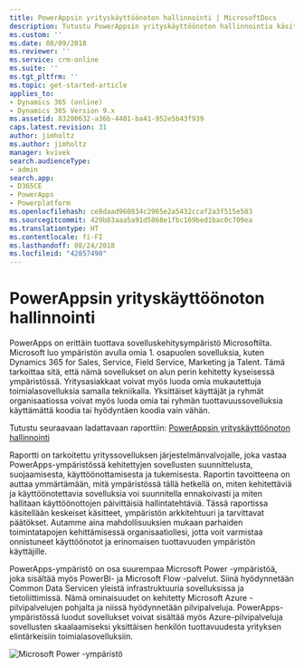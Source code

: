 ```yaml
---
title: PowerAppsin yrityskäyttöönoton hallinnointi | MicrosoftDocs
description: Tutustu PowerAppsin yrityskäyttöönoton hallinnointia käsittelevään raporttiin.
ms.custom: ''
ms.date: 08/09/2018
ms.reviewer: ''
ms.service: crm-online
ms.suite: ''
ms.tgt_pltfrm: ''
ms.topic: get-started-article
applies_to:
- Dynamics 365 (online)
- Dynamics 365 Version 9.x
ms.assetid: 83200632-a36b-4401-ba41-952e5b43f939
caps.latest.revision: 31
author: jimholtz
ms.author: jimholtz
manager: kvivek
search.audienceType:
- admin
search.app:
- D365CE
- PowerApps
- Powerplatform
ms.openlocfilehash: ce8daad960834c2965e2a5432ccaf2a3f515e503
ms.sourcegitcommit: 429b83aaa5a91d5868e1fbc169bed1bac0c709ea
ms.translationtype: HT
ms.contentlocale: fi-FI
ms.lasthandoff: 08/24/2018
ms.locfileid: "42857490"
---
```

# <a name="administering-a-powerapps-enterprise-deployment"></a>PowerAppsin yrityskäyttöönoton hallinnointi

PowerApps on erittäin tuottava sovelluskehitysympäristö Microsoftilta.  Microsoft luo ympäristön avulla omia 1. osapuolen sovelluksia, kuten Dynamics 365 for Sales, Service, Field Service, Marketing ja Talent.  Tämä tarkoittaa sitä, että nämä sovellukset on alun perin kehitetty kyseisessä ympäristössä.   Yritysasiakkaat voivat myös luoda omia mukautettuja toimialasovelluksia samalla tekniikalla.  Yksittäiset käyttäjät ja ryhmät organisaatiossa voivat myös luoda omia tai ryhmän tuottavuussovelluksia käyttämättä koodia tai hyödyntäen koodia vain vähän. 

Tutustu seuraavaan ladattavaan raporttiin: [PowerAppsin yrityskäyttöönoton hallinnointi](https://aka.ms/powerappsadminwhitepaper)

Raportti on tarkoitettu yrityssovelluksen järjestelmänvalvojalle, joka vastaa PowerApps-ympäristössä kehitettyjen sovellusten suunnittelusta, suojaamisesta, käyttöönottamisesta ja tukemisesta.  Raportin tavoitteena on auttaa ymmärtämään, mitä ympäristössä tällä hetkellä on, miten kehitettäviä ja käyttöönotettavia sovelluksia voi suunnitella ennakoivasti ja miten hallitaan käyttöönottojen päivittäisiä hallintatehtäviä.
Tässä raportissa käsitellään keskeiset käsitteet, ympäristön arkkitehtuuri ja tarvittavat päätökset.  Autamme aina mahdollisuuksien mukaan parhaiden toimintatapojen kehittämisessä organisaatiollesi, jotta voit varmistaa onnistuneet käyttöönotot ja erinomaisen tuottavuuden ympäristön käyttäjille.

PowerApps-ympäristö on osa suurempaa Microsoft Power -ympäristöä, joka sisältää myös PowerBI- ja Microsoft Flow -palvelut. Siinä hyödynnetään Common Data Servicen yleistä infrastruktuuria sovelluksissa ja tietoliittimissä. Nämä ominaisuudet on kehitetty Microsoft Azure -pilvipalvelujen pohjalta ja niissä hyödynnetään pilvipalveluja.  PowerApps-ympäristössä luodut sovellukset voivat sisältää myös Azure-pilvipalveluja sovellusten skaalaamiseksi yksittäisen henkilön tuottavuudesta yrityksen elintärkeisiin toimialasovelluksiin.

![Microsoft Power -ympäristö](media/ms-power-platform.png "Microsoft Power-ympäristö")
